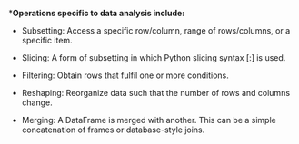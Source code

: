 ***Operations specific to data analysis include:**

* Subsetting: Access a specific row/column, range of rows/columns, or a specific item.

* Slicing: A form of subsetting in which Python slicing syntax [:] is used.

* Filtering: Obtain rows that fulfil one or more conditions.

* Reshaping: Reorganize data such that the number of rows and columns change.

* Merging: A DataFrame is merged with another. This can be a simple concatenation of frames or database-style joins.
